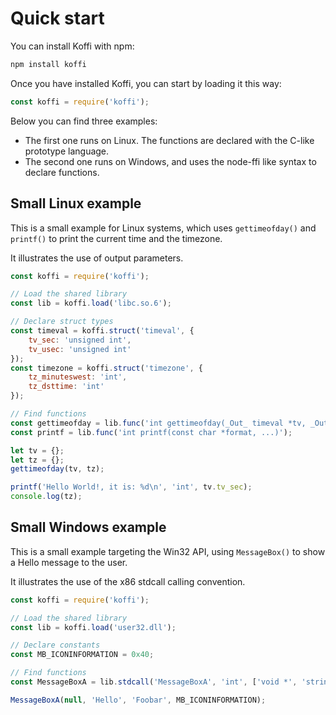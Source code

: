 # Quick start

You can install Koffi with npm:

```sh
npm install koffi
```

Once you have installed Koffi, you can start by loading it this way:

```js
const koffi = require('koffi');
```

Below you can find three examples:

* The first one runs on Linux. The functions are declared with the C-like prototype language.
* The second one runs on Windows, and uses the node-ffi like syntax to declare functions.

## Small Linux example

This is a small example for Linux systems, which uses `gettimeofday()` and `printf()` to print the current time and the timezone.

It illustrates the use of output parameters.

```js
const koffi = require('koffi');

// Load the shared library
const lib = koffi.load('libc.so.6');

// Declare struct types
const timeval = koffi.struct('timeval', {
    tv_sec: 'unsigned int',
    tv_usec: 'unsigned int'
});
const timezone = koffi.struct('timezone', {
    tz_minuteswest: 'int',
    tz_dsttime: 'int'
});

// Find functions
const gettimeofday = lib.func('int gettimeofday(_Out_ timeval *tv, _Out_ timezone *tz)');
const printf = lib.func('int printf(const char *format, ...)');

let tv = {};
let tz = {};
gettimeofday(tv, tz);

printf('Hello World!, it is: %d\n', 'int', tv.tv_sec);
console.log(tz);
```

## Small Windows example

This is a small example targeting the Win32 API, using `MessageBox()` to show a Hello message to the user.

It illustrates the use of the x86 stdcall calling convention.

```js
const koffi = require('koffi');

// Load the shared library
const lib = koffi.load('user32.dll');

// Declare constants
const MB_ICONINFORMATION = 0x40;

// Find functions
const MessageBoxA = lib.stdcall('MessageBoxA', 'int', ['void *', 'string', 'string', 'uint']);

MessageBoxA(null, 'Hello', 'Foobar', MB_ICONINFORMATION);
```
